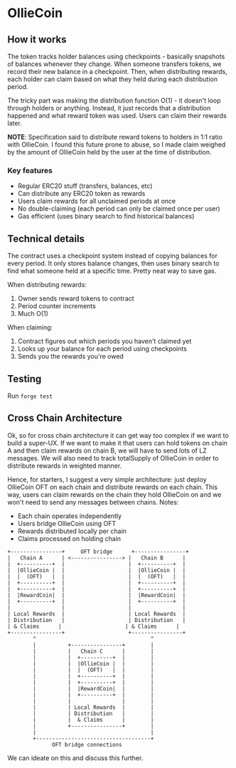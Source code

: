 # OllieCoin

## How it works

The token tracks holder balances using checkpoints - basically snapshots of balances whenever they change. When someone transfers tokens, we record their new balance in a checkpoint. Then, when distributing rewards, each holder can claim based on what they held during each distribution period.

The tricky part was making the distribution function O(1) - it doesn't loop through holders or anything. Instead, it just records that a distribution happened and what reward token was used. Users can claim their rewards later.

**NOTE**: Specification said to distribute reward tokens to holders in 1:1 ratio with OllieCoin. I found this future prone to abuse, so I made claim weighed by the amount of OllieCoin held by the user at the time of distribution. 


### Key features
- Regular ERC20 stuff (transfers, balances, etc)
- Can distribute any ERC20 token as rewards
- Users claim rewards for all unclaimed periods at once
- No double-claiming (each period can only be claimed once per user)
- Gas efficient (uses binary search to find historical balances)

## Technical details

The contract uses a checkpoint system instead of copying balances for every period. It only stores balance changes, then uses binary search to find what someone held at a specific time. Pretty neat way to save gas.

When distributing rewards:
1. Owner sends reward tokens to contract 
2. Period counter increments
3. Much O(1)

When claiming:
1. Contract figures out which periods you haven't claimed yet
2. Looks up your balance for each period using checkpoints
3. Sends you the rewards you're owed


## Testing
Run `forge test`

## Cross Chain Architecture
Ok, so for cross chain architecture it can get way too complex if we want to build a super-UX.
If we want to make it that users can hold tokens on chain A and then claim rewards on chain B, we will have to send lots of LZ messages.
We will also need to track totalSupply of OllieCoin in order to distribute rewards in weighted manner.

Hence, for starters, I suggest a very simple architecture: just deploy OllieCoin OFT on each chain and distribute rewards on each chain. This way, users can claim rewards on the chain they hold OllieCoin on
and we won't need to send any messages between chains.
Notes:
- Each chain operates independently
- Users bridge OllieCoin using OFT
- Rewards distributed locally per chain
- Claims processed on holding chain

```
+----------------+     OFT bridge      +----------------+
|   Chain A      | <----------------> |   Chain B      |
|  +----------+  |                    |  +----------+  |
|  |OllieCoin |  |                    |  |OllieCoin |  |
|  |  (OFT)   |  |                    |  |  (OFT)   |  |
|  +----------+  |                    |  +----------+  |
|  +----------+  |                    |  +----------+  |
|  |RewardCoin|  |                    |  |RewardCoin|  |
|  +----------+  |                    |  +----------+  |
|                |                    |                |
| Local Rewards  |                    | Local Rewards  |
| Distribution   |                    | Distribution   |
| & Claims      |                    | & Claims      |
+----------------+                    +----------------+
        ^                                    ^
        |          +----------------+        |
        |          |   Chain C      |        |
        |          |  +----------+  |        |
        |          |  |OllieCoin |  |        |
        |          |  |  (OFT)   |  |        |
        |          |  +----------+  |        |
        |          |  +----------+  |        |
        |          |  |RewardCoin|  |        |
        |          |  +----------+  |        |
        |          |                |        |
        |          | Local Rewards  |        |
        |          | Distribution   |        |
        |          |  & Claims      |        |
        |          +----------------+        |
        |                                    |
        +------------------------------------+
              OFT bridge connections

```
We can ideate on this and discuss this further.